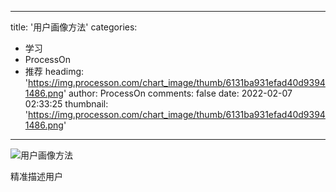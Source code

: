 
---
title: '用户画像方法'
categories: 
 - 学习
 - ProcessOn
 - 推荐
headimg: 'https://img.processon.com/chart_image/thumb/6131ba931efad40d93941486.png'
author: ProcessOn
comments: false
date: 2022-02-07 02:33:25
thumbnail: 'https://img.processon.com/chart_image/thumb/6131ba931efad40d93941486.png'
---

<div>   
<img class="thumb" alt="用户画像方法" src="https://img.processon.com/chart_image/thumb/6131ba931efad40d93941486.png" referrerpolicy="no-referrer">
<p>精准描述用户</p>  
</div>
            